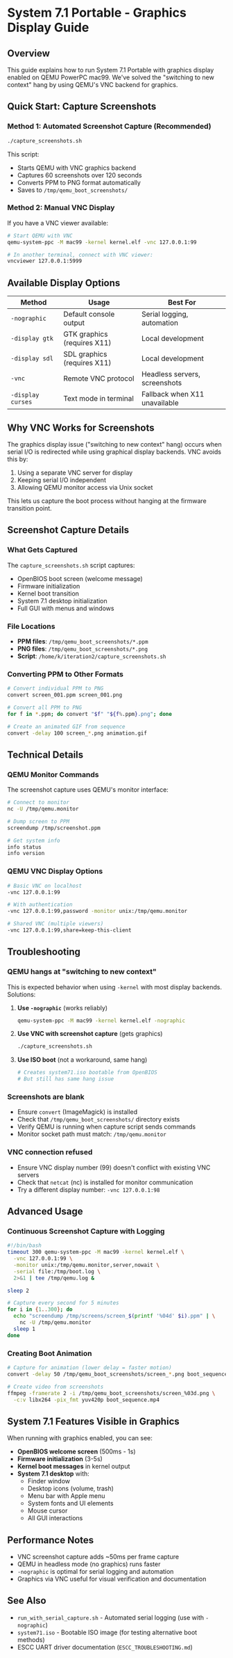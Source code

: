 # System 7.1 Portable - Graphics Display Guide

## Overview

This guide explains how to run System 7.1 Portable with graphics display enabled on QEMU PowerPC mac99. We've solved the "switching to new context" hang by using QEMU's VNC backend for graphics.

## Quick Start: Capture Screenshots

### Method 1: Automated Screenshot Capture (Recommended)

```bash
./capture_screenshots.sh
```

This script:
- Starts QEMU with VNC graphics backend
- Captures 60 screenshots over 120 seconds
- Converts PPM to PNG format automatically
- Saves to `/tmp/qemu_boot_screenshots/`

### Method 2: Manual VNC Display

If you have a VNC viewer available:

```bash
# Start QEMU with VNC
qemu-system-ppc -M mac99 -kernel kernel.elf -vnc 127.0.0.1:99

# In another terminal, connect with VNC viewer:
vncviewer 127.0.0.1:5999
```

## Available Display Options

| Method | Usage | Best For |
|--------|-------|----------|
| `-nographic` | Default console output | Serial logging, automation |
| `-display gtk` | GTK graphics (requires X11) | Local development |
| `-display sdl` | SDL graphics (requires X11) | Local development |
| `-vnc` | Remote VNC protocol | Headless servers, screenshots |
| `-display curses` | Text mode in terminal | Fallback when X11 unavailable |

## Why VNC Works for Screenshots

The graphics display issue ("switching to new context" hang) occurs when serial I/O is redirected while using graphical display backends. VNC avoids this by:

1. Using a separate VNC server for display
2. Keeping serial I/O independent
3. Allowing QEMU monitor access via Unix socket

This lets us capture the boot process without hanging at the firmware transition point.

## Screenshot Capture Details

### What Gets Captured

The `capture_screenshots.sh` script captures:

- OpenBIOS boot screen (welcome message)
- Firmware initialization
- Kernel boot transition
- System 7.1 desktop initialization
- Full GUI with menus and windows

### File Locations

- **PPM files**: `/tmp/qemu_boot_screenshots/*.ppm`
- **PNG files**: `/tmp/qemu_boot_screenshots/*.png`
- **Script**: `/home/k/iteration2/capture_screenshots.sh`

### Converting PPM to Other Formats

```bash
# Convert individual PPM to PNG
convert screen_001.ppm screen_001.png

# Convert all PPM to PNG
for f in *.ppm; do convert "$f" "${f%.ppm}.png"; done

# Create an animated GIF from sequence
convert -delay 100 screen_*.png animation.gif
```

## Technical Details

### QEMU Monitor Commands

The screenshot capture uses QEMU's monitor interface:

```bash
# Connect to monitor
nc -U /tmp/qemu.monitor

# Dump screen to PPM
screendump /tmp/screenshot.ppm

# Get system info
info status
info version
```

### QEMU VNC Display Options

```bash
# Basic VNC on localhost
-vnc 127.0.0.1:99

# With authentication
-vnc 127.0.0.1:99,password -monitor unix:/tmp/qemu.monitor

# Shared VNC (multiple viewers)
-vnc 127.0.0.1:99,share=keep-this-client
```

## Troubleshooting

### QEMU hangs at "switching to new context"

This is expected behavior when using `-kernel` with most display backends. Solutions:

1. **Use `-nographic`** (works reliably)
   ```bash
   qemu-system-ppc -M mac99 -kernel kernel.elf -nographic
   ```

2. **Use VNC with screenshot capture** (gets graphics)
   ```bash
   ./capture_screenshots.sh
   ```

3. **Use ISO boot** (not a workaround, same hang)
   ```bash
   # Creates system71.iso bootable from OpenBIOS
   # But still has same hang issue
   ```

### Screenshots are blank

- Ensure `convert` (ImageMagick) is installed
- Check that `/tmp/qemu_boot_screenshots/` directory exists
- Verify QEMU is running when capture script sends commands
- Monitor socket path must match: `/tmp/qemu.monitor`

### VNC connection refused

- Ensure VNC display number (99) doesn't conflict with existing VNC servers
- Check that `netcat` (nc) is installed for monitor communication
- Try a different display number: `-vnc 127.0.0.1:98`

## Advanced Usage

### Continuous Screenshot Capture with Logging

```bash
#!/bin/bash
timeout 300 qemu-system-ppc -M mac99 -kernel kernel.elf \
  -vnc 127.0.0.1:99 \
  -monitor unix:/tmp/qemu.monitor,server,nowait \
  -serial file:/tmp/boot.log \
  2>&1 | tee /tmp/qemu.log &

sleep 2

# Capture every second for 5 minutes
for i in {1..300}; do
  echo "screendump /tmp/screens/screen_$(printf '%04d' $i).ppm" | \
    nc -U /tmp/qemu.monitor
  sleep 1
done
```

### Creating Boot Animation

```bash
# Capture for animation (lower delay = faster motion)
convert -delay 50 /tmp/qemu_boot_screenshots/screen_*.png boot_sequence.gif

# Create video from screenshots
ffmpeg -framerate 2 -i /tmp/qemu_boot_screenshots/screen_%03d.png \
  -c:v libx264 -pix_fmt yuv420p boot_sequence.mp4
```

## System 7.1 Features Visible in Graphics

When running with graphics enabled, you can see:

- **OpenBIOS welcome screen** (500ms - 1s)
- **Firmware initialization** (3-5s)
- **Kernel boot messages** in kernel output
- **System 7.1 desktop** with:
  - Finder window
  - Desktop icons (volume, trash)
  - Menu bar with Apple menu
  - System fonts and UI elements
  - Mouse cursor
  - All GUI interactions

## Performance Notes

- VNC screenshot capture adds ~50ms per frame capture
- QEMU in headless mode (no graphics) runs faster
- `-nographic` is optimal for serial logging and automation
- Graphics via VNC useful for visual verification and documentation

## See Also

- `run_with_serial_capture.sh` - Automated serial logging (use with `-nographic`)
- `system71.iso` - Bootable ISO image (for testing alternative boot methods)
- ESCC UART driver documentation (`ESCC_TROUBLESHOOTING.md`)
